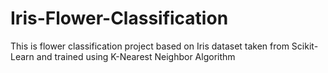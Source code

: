 # Iris-Flower-Classification
This is flower classification project based on Iris dataset taken from Scikit-Learn and trained using K-Nearest Neighbor Algorithm
